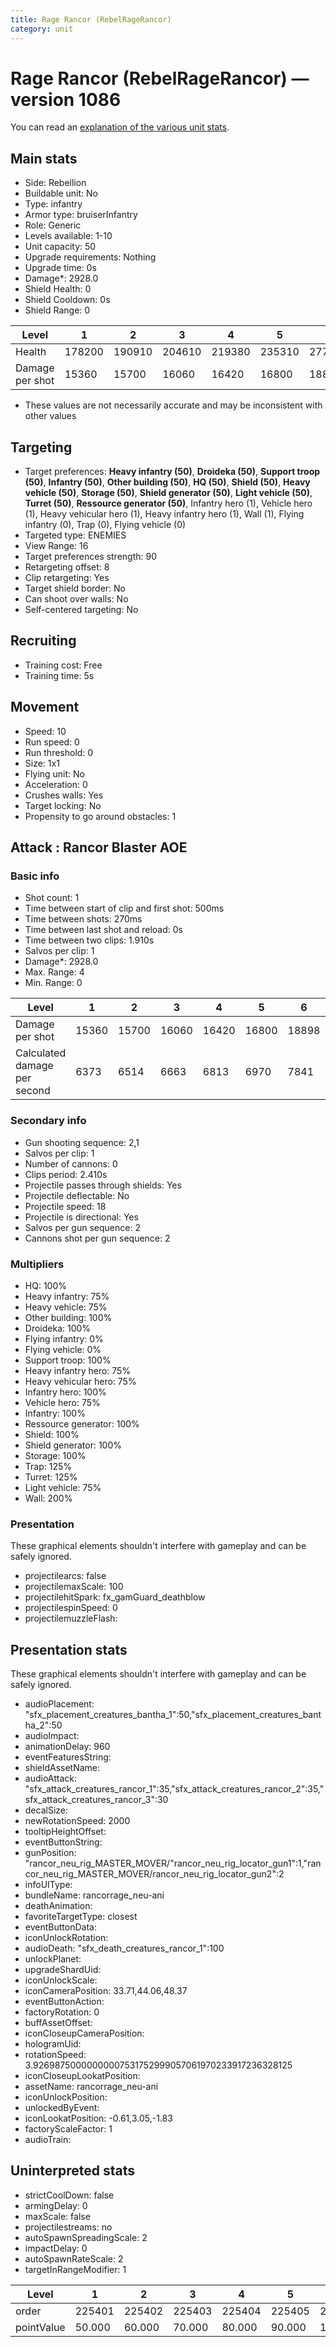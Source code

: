 ```yaml
---
title: Rage Rancor (RebelRageRancor)
category: unit
---
```


# Rage Rancor (RebelRageRancor) — version 1086

You can read an [explanation  of the various unit stats](unitexplained.md).

## Main stats

  * Side: Rebellion
  * Buildable unit: No
  * Type: infantry
  * Armor type: bruiserInfantry
  * Role: Generic
  * Levels available: 1-10
  * Unit capacity: 50
  * Upgrade requirements: Nothing
  * Upgrade time: 0s
  * Damage*: 2928.0
  * Shield Health: 0
  * Shield Cooldown: 0s
  * Shield Range: 0

|Level          |1     |2     |3     |4     |5     |6     |7     |8     |9     |10    |
|---------------|------|------|------|------|------|------|------|------|------|------|
|Health         |178200|190910|204610|219380|235310|277750|298155|349296|375264|393125|
|Damage per shot|15360 |15700 |16060 |16420 |16800 |18898 |19338 |21576 |22080 |23525 |

* These values are not necessarily accurate and may be inconsistent with other values

## Targeting

  * Target preferences: **Heavy infantry (50)**, **Droideka (50)**, **Support troop (50)**, **Infantry (50)**, **Other building (50)**, **HQ (50)**, **Shield (50)**, **Heavy vehicle (50)**, **Storage (50)**, **Shield generator (50)**, **Light vehicle (50)**, **Turret (50)**, **Ressource generator (50)**, Infantry hero (1), Vehicle hero (1), Heavy vehicular hero (1), Heavy infantry hero (1), Wall (1), Flying infantry (0), Trap (0), Flying vehicle (0)
  * Targeted type: ENEMIES
  * View Range: 16
  * Target preferences strength: 90
  * Retargeting offset: 8
  * Clip retargeting: Yes
  * Target shield border: No
  * Can shoot over walls: No
  * Self-centered targeting: No

## Recruiting

  * Training cost: Free
  * Training time: 5s

## Movement

  * Speed: 10
  * Run speed: 0
  * Run threshold: 0
  * Size: 1x1
  * Flying unit: No
  * Acceleration: 0
  * Crushes walls: Yes
  * Target locking: No
  * Propensity to go around obstacles: 1

## Attack : Rancor Blaster AOE

### Basic info

  * Shot count: 1
  * Time between start of clip and first shot: 500ms
  * Time between shots: 270ms
  * Time between last shot and reload: 0s
  * Time between two clips: 1.910s
  * Salvos per clip: 1
  * Damage*: 2928.0
  * Max. Range: 4
  * Min. Range: 0

|Level                       |1    |2    |3    |4    |5    |6    |7    |8    |9    |10   |
|----------------------------|-----|-----|-----|-----|-----|-----|-----|-----|-----|-----|
|Damage per shot             |15360|15700|16060|16420|16800|18898|19338|21576|22080|23525|
|Calculated damage per second|6373 |6514 |6663 |6813 |6970 |7841 |8024 |8952 |9161 |9761 |

### Secondary info

  * Gun shooting sequence: 2,1
  * Salvos per clip: 1
  * Number of cannons: 0
  * Clips period: 2.410s
  * Projectile passes through shields: Yes
  * Projectile deflectable: No
  * Projectile speed: 18
  * Projectile is directional: Yes
  * Salvos per gun sequence: 2
  * Cannons shot per gun sequence: 2

### Multipliers

  * HQ: 100%
  * Heavy infantry: 75%
  * Heavy vehicle: 75%
  * Other building: 100%
  * Droideka: 100%
  * Flying infantry: 0%
  * Flying vehicle: 0%
  * Support troop: 100%
  * Heavy infantry hero: 75%
  * Heavy vehicular hero: 75%
  * Infantry hero: 100%
  * Vehicle hero: 75%
  * Infantry: 100%
  * Ressource generator: 100%
  * Shield: 100%
  * Shield generator: 100%
  * Storage: 100%
  * Trap: 125%
  * Turret: 125%
  * Light vehicle: 75%
  * Wall: 200%

### Presentation

These graphical elements shouldn't interfere with gameplay and can be safely ignored.

  * projectilearcs: false
  * projectilemaxScale: 100
  * projectilehitSpark: fx_gamGuard_deathblow
  * projectilespinSpeed: 0
  * projectilemuzzleFlash: 

## Presentation stats

These graphical elements shouldn't interfere with gameplay and can be safely ignored.

  * audioPlacement: "sfx_placement_creatures_bantha_1":50,"sfx_placement_creatures_bantha_2":50
  * audioImpact: 
  * animationDelay: 960
  * eventFeaturesString: 
  * shieldAssetName: 
  * audioAttack: "sfx_attack_creatures_rancor_1":35,"sfx_attack_creatures_rancor_2":35,"sfx_attack_creatures_rancor_3":30
  * decalSize: 
  * newRotationSpeed: 2000
  * tooltipHeightOffset: 
  * eventButtonString: 
  * gunPosition: "rancor_neu_rig_MASTER_MOVER/"rancor_neu_rig_locator_gun1":1,"rancor_neu_rig_MASTER_MOVER/rancor_neu_rig_locator_gun2":2
  * infoUIType: 
  * bundleName: rancorrage_neu-ani
  * deathAnimation: 
  * favoriteTargetType: closest
  * eventButtonData: 
  * iconUnlockRotation: 
  * audioDeath: "sfx_death_creatures_rancor_1":100
  * unlockPlanet: 
  * upgradeShardUid: 
  * iconUnlockScale: 
  * iconCameraPosition: 33.71,44.06,48.37
  * eventButtonAction: 
  * factoryRotation: 0
  * buffAssetOffset: 
  * iconCloseupCameraPosition: 
  * hologramUid: 
  * rotationSpeed: 3.92698750000000007531752999057061970233917236328125
  * iconCloseupLookatPosition: 
  * assetName: rancorrage_neu-ani
  * iconUnlockPosition: 
  * unlockedByEvent: 
  * iconLookatPosition: -0.61,3.05,-1.83
  * factoryScaleFactor: 1
  * audioTrain: 

## Uninterpreted stats

  * strictCoolDown: false
  * armingDelay: 0
  * maxScale: false
  * projectilestreams: no
  * autoSpawnSpreadingScale: 2
  * impactDelay: 0
  * autoSpawnRateScale: 2
  * targetInRangeModifier: 1

|Level     |1     |2     |3     |4     |5     |6      |7      |8      |9      |10     |
|----------|------|------|------|------|------|-------|-------|-------|-------|-------|
|order     |225401|225402|225403|225404|225405|225406 |225407 |225408 |225409 |225410 |
|pointValue|50.000|60.000|70.000|80.000|90.000|100.000|110.000|120.000|130.000|150.000|

